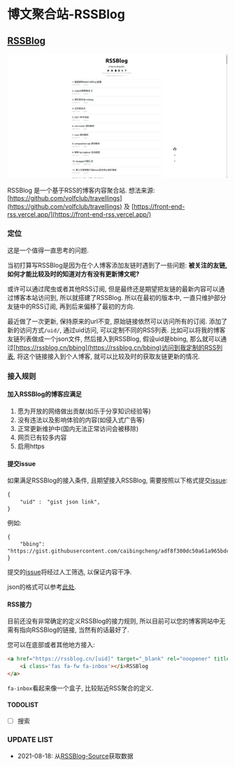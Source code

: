 # 博文聚合站-RSSBlog


## [RSSBlog](https://github.com/caibingcheng/rssblog)

![RSSBlog](https://raw.githubusercontent.com/caibingcheng/rssblog/master/static/screenshot.png)

RSSBlog 是一个基于RSS的博客内容聚合站. 想法来源: [https://github.com/volfclub/travellings](https://github.com/volfclub/travellings) 及 [https://front-end-rss.vercel.app/](https://front-end-rss.vercel.app/)

### 定位

这是一个值得一直思考的问题.

当初打算写RSSBlog是因为在个人博客添加友链时遇到了一些问题: **被关注的友链, 如何才能比较及时的知道对方有没有更新博文呢?**

或许可以通过爬虫或者其他RSS订阅, 但是最终还是期望把友链的最新内容可以通过博客本站访问到, 所以就搭建了RSSBlog. 所以在最初的版本中, 一直只维护部分友链中的RSS订阅, 再到后来偏移了最初的方向.

最近做了一次更新, 保持原来的url不变, 原始链接依然可以访问所有的订阅. 添加了新的访问方式```/uid/```, 通过uid访问, 可以定制不同的RSS列表. 比如可以将我的博客友链列表做成一个json文件, 然后接入到RSSBlog, 假设uid是bbing, 那么就可以通过[https://rssblog.cn/bbing](https://rssblog.cn/bbing)访问到我定制的RSS列表, 将这个链接接入到个人博客, 就可以比较及时的获取友链更新的情况.

### 接入规则

#### 加入RSSBlog的博客应满足

1. 愿为开放的网络做出贡献(如乐于分享知识经验等)
2. 没有违法以及影响体验的内容(如侵入式广告等)
3. 正常更新维护中(国内无法正常访问会被移除)
4. 网页已有较多内容
5. 启用https

#### 提交issue

如果满足RSSBlog的接入条件, 且期望接入RSSBlog, 需要按照以下格式提交[issue](https://github.com/caibingcheng/rssblog/issues):
```
{
    "uid" :　"gist json link",
}
```
例如:
```
{
    "bbing": "https://gist.githubusercontent.com/caibingcheng/adf8f300dc50a61a965bdcc6ef0aecb3/raw/friends.json",
}
```
提交的[issue](https://github.com/caibingcheng/rssblog/issues)将经过人工筛选, 以保证内容干净.

json的格式可以参考[此处](https://gist.githubusercontent.com/caibingcheng/adf8f300dc50a61a965bdcc6ef0aecb3/raw/friends.json).

#### RSS接力

目前还没有非常确定的定义RSSBlog的接力规则, 所以目前可以您的博客网站中无需有指向RSSBlog的链接, 当然有的话最好了.

您可以在底部或者其他地方接入:
```HTML
<a href="https://rssblog.cn/[uid]" target="_blank" rel="noopener" title="RSSBlog">
    <i class='fas fa-fw fa-inbox'></i>RSSBlog
</a>
```
```fa-inbox```看起来像一个盒子, 比较贴近RSS聚合的定义.

#### TODOLIST

- [ ] 搜索

### UPDATE LIST

- 2021-08-18: 从[RSSBlog-Source](https://github.com/caibingcheng/rssblog-source)获取数据
